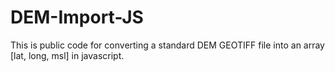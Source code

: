 # DEM-Import-JS
This is public code for converting a standard DEM GEOTIFF file into an array [lat, long, msl] in javascript.
